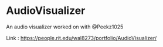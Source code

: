 # AudioVisualizer
An audio visualizer worked on with @Peekz1025 

Link : https://people.rit.edu/wal8273/portfolio/AudioVisualizer/
